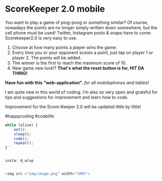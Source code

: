 # ScoreKeeper 2.0 mobile

You want to play a game of ping-pong or something similar? Of course, nowadays the points are no longer simply written down somewhere, but the cell phone must be used! Twitter, Instagram posts & snaps have to come. Scorekeeper2.0 is very easy to use.

1. Choose at how many points a player wins the game.
2. Every time you or your opponent scores a point, just tap on player 1 or player 2. The points     will be added.
3. The winner is the first to reach the maximum score of 10.
4. New game new luck!? **That's what the reset button is for, HIT DA THING!**

**Have fun with this "web-application".**
_for all mobilephones and tables!_

I am quite new in this world of coding. I’m also so very open and grateful for tips and suggestions for improvement and learn how to code.

Improvement for the Score-Keeper 2.0 will be updated little by little!

#happycoding #codelife

```javascript
while (alive) { 
    eat(); 
    sleep(); 
    code(); 
    repeat(); 
}``


insta: @_wlsp


<img src ="img/image.png" width="100%">
